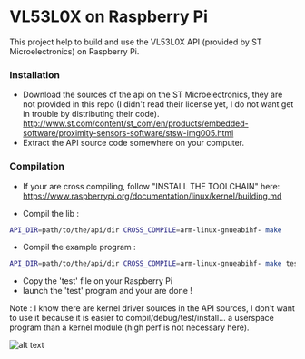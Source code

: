 # VL53L0X on Raspberry Pi

This project help to build and use the VL53L0X API (provided by ST Microelectronics) on Raspberry Pi.

### Installation

* Download the sources of the api on the ST Microelectronics, they are not provided in this repo (I didn't read their license yet, I do not want get in trouble by distributing their code). http://www.st.com/content/st_com/en/products/embedded-software/proximity-sensors-software/stsw-img005.html
* Extract the API source code somewhere on your computer.

### Compilation

* If your are cross compiling, follow "INSTALL THE TOOLCHAIN" here: https://www.raspberrypi.org/documentation/linux/kernel/building.md

* Compil the lib :
```bash
API_DIR=path/to/the/api/dir CROSS_COMPILE=arm-linux-gnueabihf- make
```

* Compil the example program :

```bash
API_DIR=path/to/the/api/dir CROSS_COMPILE=arm-linux-gnueabihf- make test
```

* Copy the 'test' file on your Raspberry Pi
* launch the 'test' program and your are done !


Note : I know there are kernel driver sources in the API sources, I don't want to use it because it is easier to compil/debug/test/install... a userspace program than a kernel module (high perf is not necessary here).

![alt text](https://github.com/cassou/VL53L0X_rasp/blob/master/doc/raspi_bb.png "cabling example")
